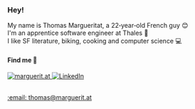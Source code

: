 ### Hey!

My name is Thomas Margueritat, a 22‑year‑old French guy :blush: 
<br/>I'm an apprentice software engineer at Thales :satellite:
<br/>I like SF literature, biking, cooking and computer science :computer:

#### Find me :mag_right:

<p>
  <a href="https://www.linkedin.com/in/thomas-margueritat/" target="_blank"><img alt="marguerit.at" src="https://img.shields.io/badge/MARGUERIT.AT-%230A0A0A.svg?&style=for-the-badge&logo=dev-dot-to&logoColor=white" /> 
  <a href="https://www.linkedin.com/in/thomas-margueritat/" target="_blank"><img alt="LinkedIn" src="https://img.shields.io/badge/linkedin-%230077B5.svg?&style=for-the-badge&logo=linkedin&logoColor=white" />
</p>
<br/>
:email: thomas@marguerit.at
